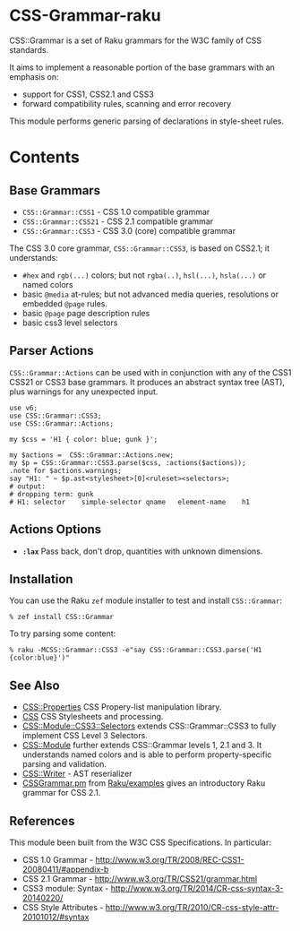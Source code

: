 CSS-Grammar-raku
=================

CSS::Grammar is a set of Raku grammars for the W3C family of CSS standards.

It aims to implement a reasonable portion of the base grammars with an
emphasis on:

- support for CSS1, CSS2.1 and CSS3
- forward compatibility rules, scanning and error recovery

This module performs generic parsing of declarations in style-sheet rules.

Contents
========

Base Grammars
-------------
- `CSS::Grammar::CSS1`  - CSS 1.0 compatible grammar
- `CSS::Grammar::CSS21` - CSS 2.1 compatible grammar
- `CSS::Grammar::CSS3`  - CSS 3.0 (core) compatible grammar

The CSS 3.0 core grammar, `CSS::Grammar::CSS3`, is based on CSS2.1; it understands:

- `#hex` and `rgb(...)` colors; but not `rgba(..)`, `hsl(...)`, `hsla(...)` or named colors
- basic `@media` at-rules; but not advanced media queries, resolutions or embedded `@page` rules.
- basic `@page` page description rules
- basic css3 level selectors

Parser Actions
--------------
`CSS::Grammar::Actions` can be used with in conjunction with any of the CSS1
CSS21 or CSS3 base grammars. It produces an abstract syntax tree (AST), plus
warnings for any unexpected input.

    use v6;
    use CSS::Grammar::CSS3;
    use CSS::Grammar::Actions;

    my $css = 'H1 { color: blue; gunk }';

    my $actions =  CSS::Grammar::Actions.new;
    my $p = CSS::Grammar::CSS3.parse($css, :actions($actions));
    .note for $actions.warnings;
    say "H1: " ~ $p.ast<stylesheet>[0]<ruleset><selectors>;
    # output:
    # dropping term: gunk
    # H1: selector    simple-selector qname   element-name    h1

## Actions Options

- **`:lax`** Pass back, don't drop, quantities with unknown dimensions.

Installation
------------

You can use the Raku `zef` module installer to test and install `CSS::Grammar`:

    % zef install CSS::Grammar

To try parsing some content:

    % raku -MCSS::Grammar::CSS3 -e"say CSS::Grammar::CSS3.parse('H1 {color:blue}')"

See Also
--------
- [CSS::Properties](https://github.com/css-raku/CSS-Properties-raku) CSS Propery-list manipulation library.
- [CSS](https://github.com/css-raku/CSS-raku) CSS Stylesheets and processing.
- [CSS::Module::CSS3::Selectors](https://github.com/css-raku/CSS-Module-CSS3-Selectors-raku) extends CSS::Grammar::CSS3 to fully implement CSS Level 3 Selectors.
- [CSS::Module](https://github.com/css-raku/CSS-Module-raku) further extends CSS::Grammar levels 1, 2.1 and 3. It understands named colors and is able to perform property-specific parsing and validation.
- [CSS::Writer](https://github.com/css-raku/CSS-Writer-raku) - AST reserializer
- [CSSGrammar.pm](https://github.com/Raku/examples/blob/master/categories/parsers/CSSGrammar.pm) from [Raku/examples](https://github.com/Raku/examples) gives an introductory Raku grammar for CSS 2.1.

References
----------
This module been built from the W3C CSS Specifications. In particular:

- CSS 1.0 Grammar - http://www.w3.org/TR/2008/REC-CSS1-20080411/#appendix-b
- CSS 2.1 Grammar - http://www.w3.org/TR/CSS21/grammar.html
- CSS3 module: Syntax - http://www.w3.org/TR/2014/CR-css-syntax-3-20140220/
- CSS Style Attributes - http://www.w3.org/TR/2010/CR-css-style-attr-20101012/#syntax
